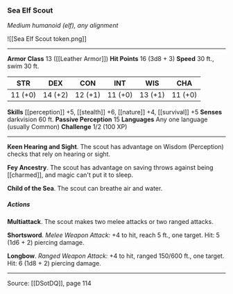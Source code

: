 ### Sea Elf Scout
_Medium humanoid (elf), any alignment_

![[Sea Elf Scout token.png]]


---

**Armor Class** 13 ([[Leather Armor]])
**Hit Points** 16 (3d8 + 3)
**Speed** 30 ft., swim 30 ft.

| STR     | DEX     | CON     | INT     | WIS     | CHA     |
|---------|---------|---------|---------|---------|---------|
| 11 (+0) | 14 (+2) | 12 (+1) | 11 (+0) | 13 (+1) | 11 (+0) |

**Skills** [[perception]] +5, [[stealth]] +6, [[nature]] +4, [[survival]] +5
**Senses** darkvision 60 ft.
**Passive Perception** 15
**Languages** Any one language (usually Common)
**Challenge** 1/2 (100 XP)

---

**Keen Hearing and Sight**. The scout has advantage on Wisdom (Perception) checks that rely on hearing or sight.

**Fey Ancestry**. The scout has advantage on saving throws against being [[charmed]], and magic can't put it to sleep.

**Child of the Sea**. The scout can breathe air and water.

##### Actions
**Multiattack**. The scout makes two melee attacks or two ranged attacks.

**Shortsword**. _Melee Weapon Attack:_ +4 to hit, reach 5 ft., one target. Hit: 5 (1d6 + 2) piercing damage.

**Longbow**. _Ranged Weapon Attack:_ +4 to hit, ranged 150/600 ft., one target. Hit: 6 (1d8 + 2) piercing damage.


---

Source: [[DSotDQ]], page 114